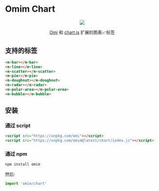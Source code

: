 # Omim Chart

<p align="center"><img src="https://github.com/Tencent/omi/raw/master/packages/omi-chart/assets/omi-chart.svg?sanitize=true" /><p>

<p align="center"><a href="https://github.com/Tencent/omi">Omi</a> 和 <a href="https://www.chartjs.org/" target="_blank">chart.js</a> 扩展的图表📈标签<p>


## 支持的标签

```html
<m-bar></m-bar>
<m-line></m-line>
<m-scatter></m-scatter>
<m-pie></m-pie>
<m-doughnut></m-doughnut>
<m-radar></m-radar>
<m-polar-area></m-polar-area>
<m-bubble></m-bubble>
```

## 安装

### 通过 script

```html
<script src="https://unpkg.com/omi"></script>
<script src="https://unpkg.com/omim@latest/chart/index.js"></script>
```

### 通过 npm

``` bash
npm install omim
```

然后:

```js
import 'omim/chart'
```

